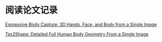 <!--
 * @Author: your name
 * @Date: 2020-05-03 18:19:12
 * @LastEditTime: 2020-05-03 18:27:03
 * @LastEditors: Please set LastEditors
 * @Description: In User Settings Edit
 * @FilePath: \undefinedc:\Users\conan\Desktop\LongTime\ReadingPapers\README.md
 -->
# 阅读论文记录

[Expressive Body Capture: 3D Hands, Face, and Body from a Single Image](https://github.com/wells-wei-wei/ReadingPapers/blob/master/smplify-x%E5%9F%BA%E6%9C%AC%E8%AE%B2%E8%A7%A3/smplify-x%E5%9F%BA%E6%9C%AC%E8%AE%B2%E8%A7%A3.md)

[Tex2Shape: Detailed Full Human Body Geometry From a Single Image
](File:///tex2shape基本讲解/tex2shape.md)
